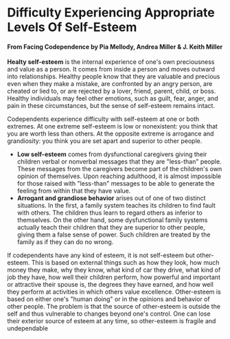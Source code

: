 # Difficulty Experiencing Appropriate Levels Of Self-Esteem
#### From **Facing Codependence** by Pia Mellody, Andrea Miller & J. Keith Miller

**Healty self-esteem** is the internal experience of one's own preciousness and value as a person. It
comes from inside a person and moves outward into relationships. Healthy people know that they are valuable 
and precious even when they make a mistake, are confronted by an angry person, are cheated or lied to, or are
rejected by a lover, friend, parent, child, or boss. Healthy individuals may feel other emotions, such as guilt, 
fear, anger, and pain in these circumstances, but the sense of self-esteem remains intact.

Codependents experience difficulty with self-esteem at one or both extremes. At one extreme self-esteem is low or
nonexistent: you think that you are worth less than others. At the opposite extreme is arrogance and grandiosity: you
think you are set apart and superior to other people.

* **Low self-esteem** comes from dysfunctional caregivers giving their children verbal or nonverbal messages that they
are "less-than" people. These messages from the caregivers become part of the children's own opinion of themselves. Upon
reaching adulthood, it is almost impossible for those raised with "less-than" messages to be able to generate the feeling
from within that they have value.
* **Arrogant and grandiose behavior** arises out of one of two distinct situations. In the first, a family system teaches
its children to find fault with others. The children thus learn to regard others as inferior to themselves. On the other hand,
some dysfunctional family systems actually teach their children that they are superior to other people, giving
them a false sense of power. Such children are treated by the family as if they can do no wrong.

If codependents have any kind of esteem, it is not self-esteem but other-esteem. This is based on external things such as
how they look, how much money they make, why they know, what kind of car they drive, what kind of job they have, how well
their children perform, how powerful and important or attractive their spouse is, the degrees they have earned, and how well
they perform at activities in which others value excellence. Other-esteem is based on either one's "human doing" or in the
opinions and behavior of other people. The problem is that the source of other-esteem is outside the self and thus vulnerable
to changes beyond one's control. One can lose their exterior source of esteem at any time, so other-esteem is fragile and undependable

